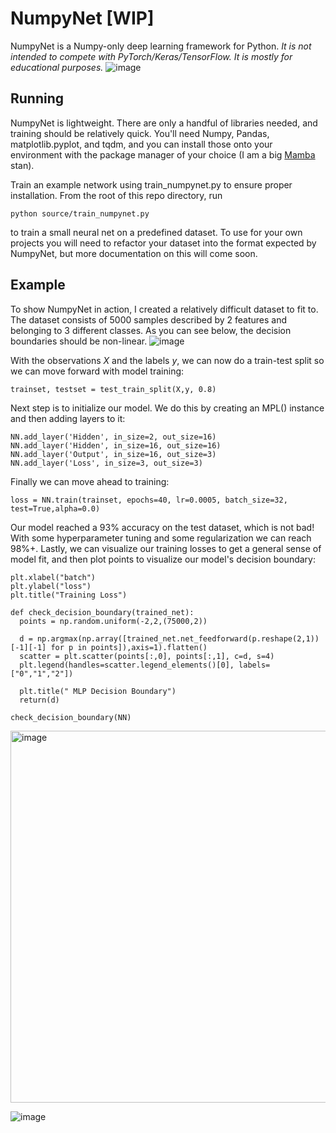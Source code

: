# NumpyNet [WIP]
NumpyNet is a Numpy-only deep learning framework for Python. _It is not intended to compete with PyTorch/Keras/TensorFlow. It is mostly for educational purposes._
![image](https://github.com/plarotta/NumpyNet/assets/20714356/3c41abed-eab8-4ece-8147-bc4688d6b894)

## Running
NumpyNet is lightweight. There are only a handful of libraries needed, and training should be relatively quick. You'll need Numpy, Pandas, matplotlib.pyplot, and tqdm, and you can install those onto your environment with the package manager of your choice (I am a big [Mamba](https://github.com/mamba-org/mamba) stan).

Train an example network using train_numpynet.py to ensure proper installation. From the root of this repo directory, run 

```python source/train_numpynet.py``` 

to train a small neural net on a predefined dataset. To use for your own projects you will need to refactor your dataset into the format expected by NumpyNet, but more documentation on this will come soon.

## Example
To show NumpyNet in action, I created a relatively difficult dataset to fit to. The dataset consists of 5000 samples described by 2 features and belonging to 3 different classes. As you can see below, the decision boundaries should be non-linear.
![image](https://github.com/plarotta/NumpyNet/assets/20714356/5222eb16-bb23-43e0-9ff4-65134372aee4)

With the observations _X_ and the labels _y_, we can now do a train-test split so we can move forward with model training:

```trainset, testset = test_train_split(X,y, 0.8)```

Next step is to initialize our model. We do this by creating an MPL() instance and then adding layers to it:

```NN = MLP(testset)
NN.add_layer('Hidden', in_size=2, out_size=16)
NN.add_layer('Hidden', in_size=16, out_size=16)
NN.add_layer('Output', in_size=16, out_size=3)
NN.add_layer('Loss', in_size=3, out_size=3)
```

Finally we can move ahead to training:

```loss = NN.train(trainset, epochs=40, lr=0.0005, batch_size=32, test=True,alpha=0.0)```

Our model reached a 93% accuracy on the test dataset, which is not bad! With some hyperparameter tuning and some regularization we can reach 98%+. Lastly, we can visualize our training losses to get a general sense of model fit, and then plot points to visualize our model's decision boundary:

```plt.plot(np.array(loss).flatten())
plt.xlabel("batch")
plt.ylabel("loss")
plt.title("Training Loss")

def check_decision_boundary(trained_net):
  points = np.random.uniform(-2,2,(75000,2))

  d = np.argmax(np.array([trained_net.net_feedforward(p.reshape(2,1))[-1][-1] for p in points]),axis=1).flatten()
  scatter = plt.scatter(points[:,0], points[:,1], c=d, s=4)
  plt.legend(handles=scatter.legend_elements()[0], labels=["0","1","2"])

  plt.title(" MLP Decision Boundary")
  return(d)

check_decision_boundary(NN)
```

<img width="595" alt="image" src="https://github.com/plarotta/NumpyNet/assets/20714356/a1930497-4ea8-4c81-b63c-1c144f9032a8">

![image](https://github.com/plarotta/NumpyNet/assets/20714356/2a602e7b-7e12-4c5c-9c02-ef97196c85c3)

